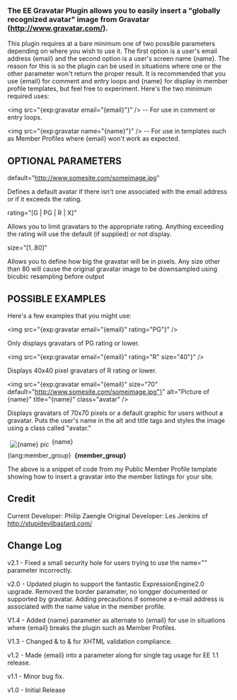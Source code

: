 ### The EE Gravatar Plugin allows you to easily insert a "globally recognized avatar" image from Gravatar (http://www.gravatar.com/).

This plugin requires at a bare minimum one of two possible parameters depending on where you wish to use it. The first option is a user's email address {email} and the second option is a user's screen name {name}. The reason for this is so the plugin can be used in situations where one or the other parameter won't return the proper result. It is recommended that you use {email} for comment and entry loops and {name} for display in member profile templates, but feel free to experiment. Here's the two minimum required uses:

<img src="{exp:gravatar email="{email}"}" /> -- For use in comment or entry loops.

<img src="{exp:gravatar name="{name}"}" /> -- For use in templates such as Member Profiles where {email} won't work as expected.


## OPTIONAL PARAMETERS 

default="http://www.somesite.com/someimage.jpg"

Defines a default avatar if there isn't one associated with the email address or if it exceeds the rating.

rating="[G | PG | R | X]"

Allows you to limit gravatars to the appropriate rating. Anything exceeding the rating will use the default (if supplied) or not display.

size="[1..80]"

Allows you to define how big the gravatar will be in pixels. Any size other than 80 will cause the original gravatar image to be downsampled using bicubic resampling before output

## POSSIBLE EXAMPLES

Here's a few examples that you might use:

<img src="{exp:gravatar email="{email}" rating="PG"}" />

Only displays gravatars of PG rating or lower.

<img src="{exp:gravatar email="{email}" rating="R" size="40"}" />

Displays 40x40 pixel gravatars of R rating or lower.

<img src="{exp:gravatar email="{email}" size="70" default="http://www.somesite.com/someimage.jpg"}" alt="Picture of {name}" title="{name}" class="avatar" />

Displays gravatars of 70x70 pixels or a default graphic for users without a gravatar. Puts the user's name in the alt and title tags and styles the image using a class called "avatar."

<div class='profileTitle'><img src="{exp:gravatar name="{name}" size="80" rating="R"}" style="float: left; margin: 0; padding: 6px;" alt="{name} pic" title="{name}" />{name}</div>
<p>{lang:member_group}&nbsp; <b>{member_group}</b></p>

The above is a snippet of code from my Public Member Profile template showing how to insert a gravatar into the member listings for your site.

## Credit
Current Developer: Philip Zaengle
Original Developer: Les Jenkins of http://stupidevilbastard.com/

## Change Log

v2.1 - Fixed a small security hole for users trying to use the name="" parameter incorrectly. 

v2.0 - Updated plugin to support the fantastic ExpressionEngine2.0 upgrade. Removed the border paramater, no longger documented or supported by gravatar. Adding precautions if someone a e-mail address is associated with the name value in the member profile.

V1.4 - Added {name} parameter as alternate to {email} for use in situations where {email} breaks the plugin such as Member Profiles.

V1.3 - Changed & to &amp; for XHTML validation compliance.

v1.2 - Made {email} into a parameter along for single tag usage for EE 1.1 release.

v1.1 - Minor bug fix.

v1.0 - Initial Release
